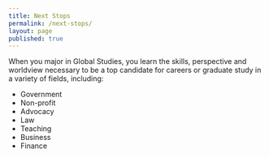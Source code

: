 ```yaml
---
title: Next Stops
permalink: /next-stops/
layout: page
published: true
---
```

When you major in Global Studies, you learn the skills, perspective and worldview necessary to be a top candidate for careers or graduate study in a variety of fields, including:

- Government
- Non-profit
- Advocacy
- Law
- Teaching
- Business
- Finance